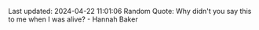 Last updated: 2024-04-22 11:01:06
Random Quote: Why didn't you say this to me when I was alive? - Hannah Baker